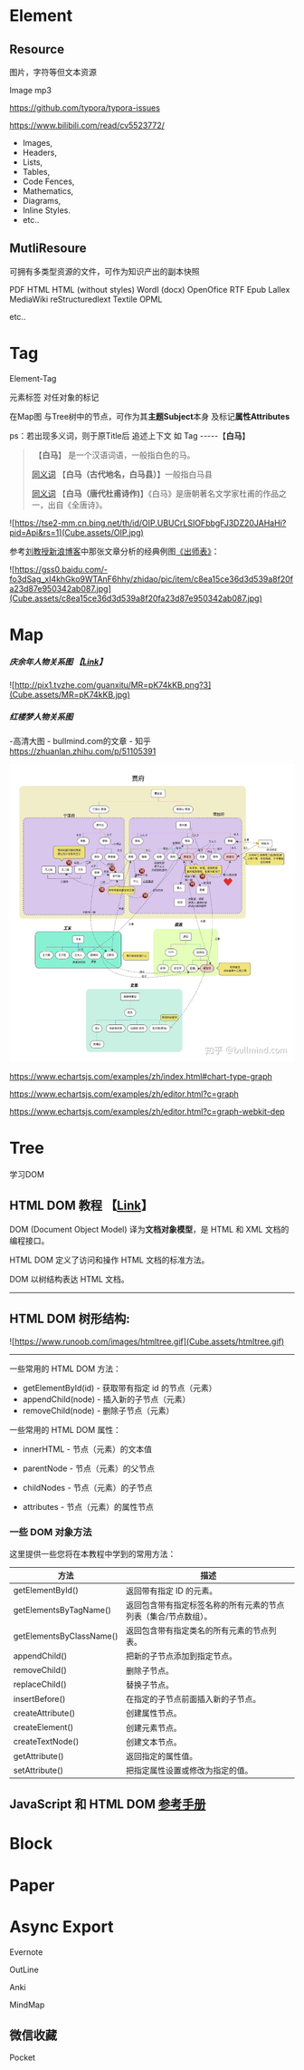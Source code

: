 # Element

## Resource

图片，字符等但文本资源

Image	mp3

https://github.com/typora/typora-issues

https://www.bilibili.com/read/cv5523772/

- Images,
- Headers,
- Lists,
- Tables,
- Code Fences,
- Mathematics,
- Diagrams,
- Inline Styles.
- etc..

## MutliResoure

可拥有多类型资源的文件，可作为知识产出的副本快照

PDF
HTML
HTML (without styles)
WordI (docx)
OpenOfice
RTF
Epub
Lallex
MediaWiki
reStructuredlext
Textile
OPML 

etc..

# Tag

Element-Tag

元素标签 对任对象的标记

在Map图 与Tree树中的节点，可作为其**主题Subject**本身 及标记**属性Attributes** 

ps：若出现多义词，则于原Title后 追述上下文 如 Tag	-----【**白马**】

> ​				【**白马**】	是一个汉语词语，一般指白色的马。
>
> [同义词](https://baike.baidu.com/subview/71844/10028254.htm)	【**白马（古代地名，白马县）**】一般指白马县 
>
> [同义词](https://baike.baidu.com/item/%E7%99%BD%E9%A9%AC/19435510#viewPageContent)	【**白马（唐代杜甫诗作)**】《白马》是唐朝著名文学家杜甫的作品之一，出自《全唐诗》。



![https://tse2-mm.cn.bing.net/th/id/OIP.UBUCrLSIOFbbgFJ3DZ20JAHaHi?pid=Api&rs=1](Cube.assets/OIP.jpg)

参考[刘教授](https://www.baidu.com/s?wd=刘教授&tn=SE_PcZhidaonwhc_ngpagmjz&rsv_dl=gh_pc_zhidao)[新浪博客](https://www.baidu.com/s?wd=新浪博客&tn=SE_PcZhidaonwhc_ngpagmjz&rsv_dl=gh_pc_zhidao)中那张文章分析的经典例图[《出师表》](https://www.baidu.com/s?wd=《出师表》&tn=SE_PcZhidaonwhc_ngpagmjz&rsv_dl=gh_pc_zhidao)：

![https://gss0.baidu.com/-fo3dSag_xI4khGko9WTAnF6hhy/zhidao/pic/item/c8ea15ce36d3d539a8f20fa23d87e950342ab087.jpg](Cube.assets/c8ea15ce36d3d539a8f20fa23d87e950342ab087.jpg)





# Map

##### 庆余年人物关系图  【[Link](https://www.tvmao.com/drama/Yy0wHDA=/renwuguanxitu)】

![http://pix1.tvzhe.com/guanxitu/MR=pK74kKB.png?3](Cube.assets/MR=pK74kKB.jpg)

##### 红楼梦人物关系图

-高清大图 - bullmind.com的文章 - 知乎 https://zhuanlan.zhihu.com/p/51105391

![preview](Cube.assets/v2-33b0bca23cc6b58d375a9b49e52b89cb_r-1586676998354.jpg)



https://www.echartsjs.com/examples/zh/index.html#chart-type-graph

https://www.echartsjs.com/examples/zh/editor.html?c=graph

https://www.echartsjs.com/examples/zh/editor.html?c=graph-webkit-dep

# Tree

学习DOM

## HTML DOM 教程 【[Link](https://www.runoob.com/htmldom/htmldom-tutorial.html)】



DOM (Document Object Model) 译为**文档对象模型**，是 HTML 和 XML 文档的编程接口。

HTML DOM 定义了访问和操作 HTML 文档的标准方法。

DOM 以树结构表达 HTML 文档。

------

## HTML DOM 树形结构:

![https://www.runoob.com/images/htmltree.gif](Cube.assets/htmltree.gif)

---



一些常用的 HTML DOM 方法：

- getElementById(id) - 获取带有指定 id 的节点（元素）
- appendChild(node) - 插入新的子节点（元素）
- removeChild(node) - 删除子节点（元素）

一些常用的 HTML DOM 属性：

- innerHTML - 节点（元素）的文本值

- parentNode - 节点（元素）的父节点

- childNodes - 节点（元素）的子节点

- attributes - 节点（元素）的属性节点

### 一些 DOM 对象方法

  这里提供一些您将在本教程中学到的常用方法：

| 方法                     | 描述                                                         |
| ------------------------ | ------------------------------------------------------------ |
| getElementById()         | 返回带有指定 ID 的元素。                                     |
| getElementsByTagName()   | 返回包含带有指定标签名称的所有元素的节点列表（集合/节点数组）。 |
| getElementsByClassName() | 返回包含带有指定类名的所有元素的节点列表。                   |
| appendChild()            | 把新的子节点添加到指定节点。                                 |
| removeChild()            | 删除子节点。                                                 |
| replaceChild()           | 替换子节点。                                                 |
| insertBefore()           | 在指定的子节点前面插入新的子节点。                           |
| createAttribute()        | 创建属性节点。                                               |
| createElement()          | 创建元素节点。                                               |
| createTextNode()         | 创建文本节点。                                               |
| getAttribute()           | 返回指定的属性值。                                           |
| setAttribute()           | 把指定属性设置或修改为指定的值。                             |

## JavaScript 和 HTML DOM [参考手册](https://www.runoob.com/jsref/jsref-tutorial.html)

# Block

# Paper

# Async Export



Evernote

OutLine

Anki

MindMap



## 微信收藏



Pocket

